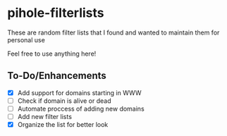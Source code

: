 # pihole-filterlists

These are random filter lists that I found and wanted to maintain them for personal use

Feel free to use anything here!

## To-Do/Enhancements
- [x] Add support for domains starting in WWW
- [ ] Check if domain is alive or dead
- [ ] Automate proccess of adding new domains
- [ ] Add new filter lists
- [x] Organize the list for better look
